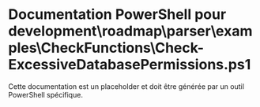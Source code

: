 # Documentation PowerShell pour development\roadmap\parser\examples\CheckFunctions\Check-ExcessiveDatabasePermissions.ps1

Cette documentation est un placeholder et doit être générée par un outil PowerShell spécifique.
